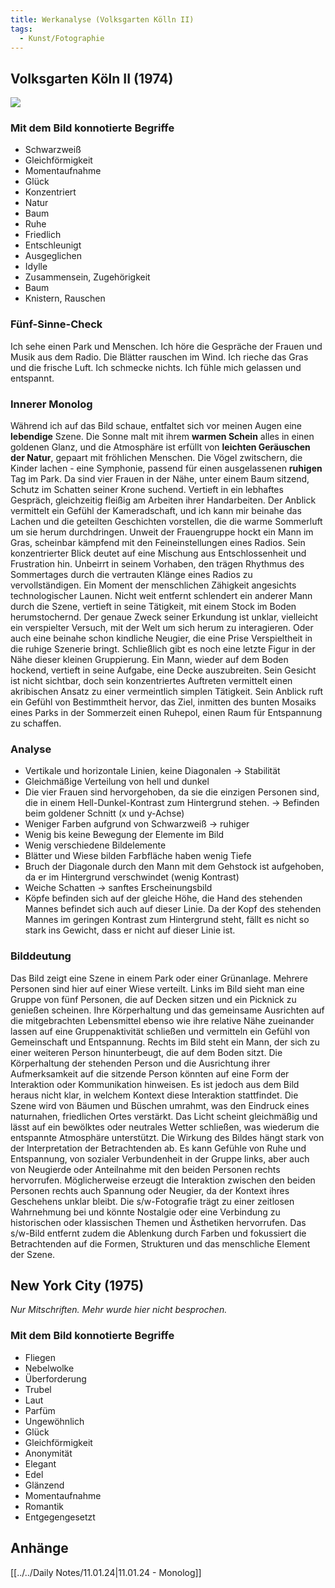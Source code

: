 ```yaml
---
title: Werkanalyse (Volksgarten Kölln II)
tags:
  - Kunst/Fotographie
---
```


## Volksgarten Köln II (1974)

![](S4-Fotographie/Candita_Höfer_Volksgarten_Köln_II_1974.jpg)

### Mit dem Bild konnotierte Begriffe

- Schwarzweiß
- Gleichförmigkeit
- Momentaufnahme
- Glück
- Konzentriert
- Natur
- Baum
- Ruhe
- Friedlich
- Entschleunigt
- Ausgeglichen
- Idylle
- Zusammensein, Zugehörigkeit
- Baum
- Knistern, Rauschen

### Fünf-Sinne-Check

Ich sehe einen Park und Menschen. Ich höre die Gespräche der Frauen und Musik aus dem Radio. Die Blätter rauschen im Wind. Ich rieche das Gras und die frische Luft. Ich schmecke nichts. Ich fühle mich gelassen und entspannt.

### Innerer Monolog

Während ich auf das Bild schaue, entfaltet sich vor meinen Augen eine **lebendige** Szene. Die Sonne malt mit ihrem **warmen Schein** alles in einen goldenen Glanz, und die Atmosphäre ist erfüllt von **leichten Geräuschen der Natur**, gepaart mit fröhlichen Menschen. Die Vögel zwitschern, die Kinder lachen - eine Symphonie, passend für einen ausgelassenen **ruhigen** Tag im Park. Da sind vier Frauen in der Nähe, unter einem Baum sitzend, Schutz im Schatten seiner Krone suchend. Vertieft in ein lebhaftes Gespräch, gleichzeitig fleißig am Arbeiten ihrer Handarbeiten. Der Anblick vermittelt ein Gefühl der Kameradschaft, und ich kann mir beinahe das Lachen und die geteilten Geschichten vorstellen, die die warme Sommerluft um sie herum durchdringen. Unweit der Frauengruppe hockt ein Mann im Gras, scheinbar kämpfend mit den Feineinstellungen eines Radios. Sein konzentrierter Blick deutet auf eine Mischung aus Entschlossenheit und Frustration hin. Unbeirrt in seinem Vorhaben, den trägen Rhythmus des Sommertages durch die vertrauten Klänge eines Radios zu vervollständigen. Ein Moment der menschlichen Zähigkeit angesichts technologischer Launen. Nicht weit entfernt schlendert ein anderer Mann durch die Szene, vertieft in seine Tätigkeit, mit einem Stock im Boden herumstochernd. Der genaue Zweck seiner Erkundung ist unklar, vielleicht ein verspielter Versuch, mit der Welt um sich herum zu interagieren. Oder auch eine beinahe schon kindliche Neugier, die eine Prise Verspieltheit in die ruhige Szenerie bringt. Schließlich gibt es noch eine letzte Figur in der Nähe dieser kleinen Gruppierung. Ein Mann, wieder auf dem Boden hockend, vertieft in seine Aufgabe, eine Decke auszubreiten. Sein Gesicht ist nicht sichtbar, doch sein konzentriertes Auftreten vermittelt einen akribischen Ansatz zu einer vermeintlich simplen Tätigkeit. Sein Anblick ruft ein Gefühl von Bestimmtheit hervor, das Ziel, inmitten des bunten Mosaiks eines Parks in der Sommerzeit einen Ruhepol, einen Raum für Entspannung zu schaffen.

### Analyse

- Vertikale und horizontale Linien, keine Diagonalen → Stabilität
- Gleichmäßige Verteilung von hell und dunkel
- Die vier Frauen sind hervorgehoben, da sie die einzigen Personen sind, die in einem Hell-Dunkel-Kontrast zum Hintergrund stehen. → Befinden beim goldener Schnitt (x und y-Achse)
- Weniger Farben aufgrund von Schwarzweiß → ruhiger
- Wenig bis keine Bewegung der Elemente im Bild
- Wenig verschiedene Bildelemente
- Blätter und Wiese bilden Farbfläche haben wenig Tiefe
- Bruch der Diagonale durch den Mann mit dem Gehstock ist aufgehoben, da er im Hintergrund verschwindet (wenig Kontrast)
- Weiche Schatten → sanftes Erscheinungsbild
- Köpfe befinden sich auf der gleiche Höhe, die Hand des stehenden Mannes befindet sich auch auf dieser Linie. Da der Kopf des stehenden Mannes im geringen Kontrast zum Hintergrund steht, fällt es nicht so stark ins Gewicht, dass er nicht auf dieser Linie ist.

### Bilddeutung

Das Bild zeigt eine Szene in einem Park oder einer Grünanlage. Mehrere Personen sind hier auf einer Wiese verteilt. Links im Bild sieht man eine Gruppe von fünf Personen, die auf Decken sitzen und ein Picknick zu genießen scheinen. Ihre Körperhaltung und das gemeinsame Ausrichten auf die mitgebrachten Lebensmittel ebenso wie ihre relative Nähe zueinander lassen auf eine Gruppenaktivität schließen und vermitteln ein Gefühl von Gemeinschaft und Entspannung. Rechts im Bild steht ein Mann, der sich zu einer weiteren Person hinunterbeugt, die auf dem Boden sitzt. Die Körperhaltung der stehenden Person und die Ausrichtung ihrer Aufmerksamkeit auf die sitzende Person könnten auf eine Form der Interaktion oder Kommunikation hinweisen. Es ist jedoch aus dem Bild heraus nicht klar, in welchem Kontext diese Interaktion stattfindet. Die Szene wird von Bäumen und Büschen umrahmt, was den Eindruck eines naturnahen, friedlichen Ortes verstärkt. Das Licht scheint gleichmäßig und lässt auf ein bewölktes oder neutrales Wetter schließen, was wiederum die entspannte Atmosphäre unterstützt. Die Wirkung des Bildes hängt stark von der Interpretation der Betrachtenden ab. Es kann Gefühle von Ruhe und Entspannung, von sozialer Verbundenheit in der Gruppe links, aber auch von Neugierde oder Anteilnahme mit den beiden Personen rechts hervorrufen. Möglicherweise erzeugt die Interaktion zwischen den beiden Personen rechts auch Spannung oder Neugier, da der Kontext ihres Geschehens unklar bleibt. Die s/w-Fotografie trägt zu einer zeitlosen Wahrnehmung bei und könnte Nostalgie oder eine Verbindung zu historischen oder klassischen Themen und Ästhetiken hervorrufen. Das s/w-Bild entfernt zudem die Ablenkung durch Farben und fokussiert die Betrachtenden auf die Formen, Strukturen und das menschliche Element der Szene.

## New York City (1975)

*Nur Mitschriften. Mehr wurde hier nicht besprochen.*

### Mit dem Bild konnotierte Begriffe

- Fliegen
- Nebelwolke
- Überforderung
- Trubel
- Laut
- Parfüm
- Ungewöhnlich
- Glück
- Gleichförmigkeit
- Anonymität
- Elegant
- Edel
- Glänzend
- Momentaufnahme
- Romantik
- Entgegengesetzt

## Anhänge

[[../../Daily Notes/11.01.24|11.01.24 - Monolog]]